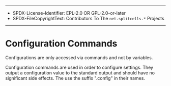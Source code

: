 ----
* SPDX-License-Identifier: EPL-2.0 OR GPL-2.0-or-later
* SPDX-FileCopyrightText: Contributors To The `net.splitcells.*` Projects
----
# Configuration Commands

Configurations are only accessed via commands and not by variables.

Configuration commands are used in order to configure settings.
They output a configuration value to the standard output and should have no significant side effects.
The use the suffix ".config" in their names.

